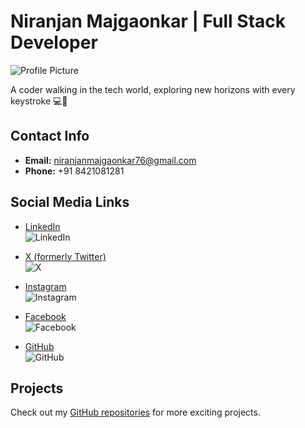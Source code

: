 # Niranjan Majgaonkar | Full Stack Developer

![Profile Picture](./path-to-your-image.png) <!-- Make sure to upload your image and replace this path -->

A coder walking in the tech world, exploring new horizons with every keystroke 💻🚀

## Contact Info
- **Email:** [niranjanmajgaonkar76@gmail.com](mailto:niranjanmajgaonkar76@gmail.com)
- **Phone:** +91 8421081281

## Social Media Links
- [LinkedIn](https://www.linkedin.com/in/niranjan-majgaonkar-636328268?utm_source=share&utm_campaign=share_via&utm_content=profile&utm_medium=android_app)  
  ![LinkedIn](https://img.shields.io/badge/LinkedIn-blue?logo=linkedin&logoColor=white)
  
- [X (formerly Twitter)](https://x.com/Niranjan_13_11)  
  ![X](https://img.shields.io/badge/X-000000.svg?style=for-the-badge&logo=x&logoColor=white)

- [Instagram](https://www.instagram.com/niranjan_majgaonkar/?utm_source=qr&igsh=MXZnMXAwdGV6YmQ0Zw%3D%3D)  
  ![Instagram](https://img.shields.io/badge/Instagram-purple?logo=instagram&logoColor=white)

- [Facebook](https://www.facebook.com/niranjan.majgaonkar.52?mibextid=qi2Omg&rdid=WhBufQNnlu9QbdeH&share_url=https%3A%2F%2Fwww.facebook.com%2Fshare%2FqoJoFBsscAq5QXJe%2F%3Fmibextid%3Dqi2Omg)  
  ![Facebook](https://img.shields.io/badge/Facebook-blue?logo=facebook&logoColor=white)

- [GitHub](https://github.com/Niranjanmajgaonkar)  
  ![GitHub](https://img.shields.io/badge/GitHub-171515.svg?style=for-the-badge&logo=github&logoColor=white)

## Projects
Check out my [GitHub repositories](https://github.com/Niranjanmajgaonkar) for more exciting projects.
